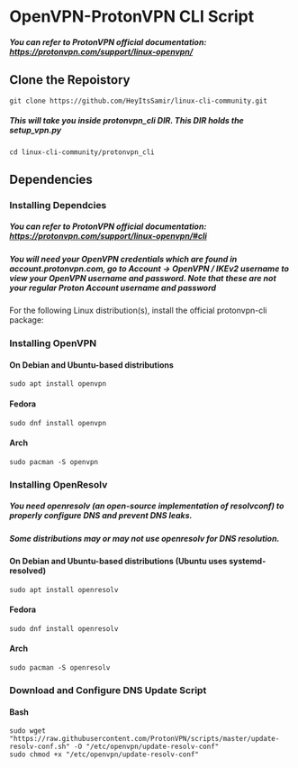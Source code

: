# OpenVPN-ProtonVPN CLI Script
##### You can refer to ProtonVPN official documentation: https://protonvpn.com/support/linux-openvpn/

## Clone the Repoistory
```
git clone https://github.com/HeyItsSamir/linux-cli-community.git
```
##### This will take you inside protonvpn_cli DIR. This DIR holds the setup_vpn.py
```
cd linux-cli-community/protonvpn_cli
```

## Dependencies
### Installing Dependcies
##### You can refer to ProtonVPN official documentation: https://protonvpn.com/support/linux-openvpn/#cli
##### You will need your OpenVPN credentials which are found in account.protonvpn.com, go to Account → OpenVPN / IKEv2 username to view your OpenVPN username and password. Note that these are not your regular Proton Account username and password

For the following Linux distribution(s), install the official protonvpn-cli package:

### Installing OpenVPN 

#### On Debian and Ubuntu-based distributions
```
sudo apt install openvpn
```
#### Fedora
```
sudo dnf install openvpn
```
#### Arch
```
sudo pacman -S openvpn
```

### Installing OpenResolv
##### You need openresolv (an open-source implementation of resolvconf) to properly configure DNS and prevent DNS leaks.
##### Some distributions may or may not use openresolv for DNS resolution.

#### On Debian and Ubuntu-based distributions (Ubuntu uses systemd-resolved)
```
sudo apt install openresolv
```
#### Fedora
```
sudo dnf install openresolv
```
#### Arch
```
sudo pacman -S openresolv
```

### Download and Configure DNS Update Script
#### Bash
```
sudo wget "https://raw.githubusercontent.com/ProtonVPN/scripts/master/update-resolv-conf.sh" -O "/etc/openvpn/update-resolv-conf"
sudo chmod +x "/etc/openvpn/update-resolv-conf"
```
